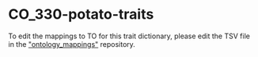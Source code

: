 # CO_330-potato-traits
To edit the mappings to TO for this trait dictionary, please edit the TSV file in the ["ontology_mappings"](https://github.com/Planteome/ontology_mappings) repository. 
